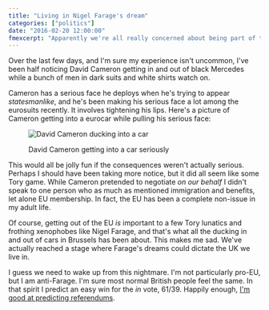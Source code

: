 ```yaml
---
title: "Living in Nigel Farage's dream"
categories: ["politics"]
date: "2016-02-20 12:00:00"
fmexcerpt: "Apparently we're all really concerned about being part of the EU and David Cameron's made some deal over migrants on our behalf."
---
```



Over the last few days, and I'm sure my experience isn't uncommon, I've been half noticing David Cameron getting in and out of black Mercedes while a bunch of men in dark suits and white shirts watch on.

Cameron has a serious face he deploys when he's trying to appear _statesmanlike_, and he's been making his serious face a lot among the eurosuits recently. It involves tightening his lips. Here's a picture of Cameron getting into a eurocar while pulling his serious face:

<figure>

<img class="bleed" src="/images/cameron.jpg" alt="David Cameron ducking into a car">

<figcaption class="figcaption"><p>David Cameron getting into a car seriously</p></figcaption>

</figure>

This would all be jolly fun if the consequences weren't actually serious. Perhaps I should have been taking more notice, but it did all seem like some Tory game. While Cameron pretended to negotiate _on our behalf_ I didn't speak to one person who as much as mentioned immigration and benefits, let alone EU membership. In fact, the EU has been a complete non-issue in my adult life.

Of course, getting out of the EU _is_ important to a few Tory lunatics and frothing xenophobes like Nigel Farage, and that's what all the ducking in and out of cars in Brussels has been about. This makes me sad. We've actually reached a stage where Farage's dreams could dictate the UK we live in.

I guess we need to wake up from this nightmare. I'm not particularly pro-EU, but I am anti-Farage. I'm sure most normal British people feel the same. In that spirit I predict an easy win for the _in_ vote, 61/39. Happily enough, [I'm good at predicting referendums](https://twitter.com/leonpaternoster/status/508672028002770944).
